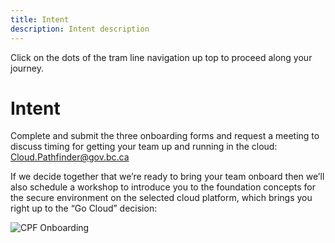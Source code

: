 ```yaml
---
title: Intent
description: Intent description
---
```


Click on the dots of the tram line navigation up top to proceed along your journey.

# Intent
Complete and submit the three onboarding forms and request a meeting to discuss timing for getting your team up and running in the cloud: [Cloud.Pathfinder@gov.bc.ca](mailto:Cloud.Pathfinder@gov.bc.ca)

If we decide together that we’re ready to bring your team onboard then we’ll also schedule a workshop to introduce you to the foundation concepts for the secure environment on the selected cloud platform, which brings you right up to the “Go Cloud” decision:
<br>

![CPF Onboarding](https://raw.githubusercontent.com/bcgov/cloud-pathfinder/master/devhub-content/images/Training-Track-All-CSPs-with-architecture-left.png 'The first 2 stages before teams decide on cloud. The first session is reading materials and the second session is a 4 hour BC Government SEA immersion day, a hands on-training lab provided by AWS.')